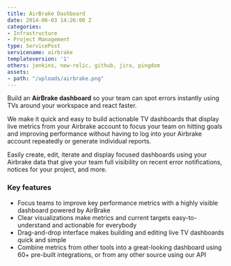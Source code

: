 ```yaml
---
title: AirBrake Dashboard
date: 2014-06-03 14:26:00 Z
categories:
- Infrastructure
- Project Management
type: ServicePost
servicename: airbrake
templateversion: '1'
others: jenkins, new-relic, github, jira, pingdom
assets:
- path: "/uploads/airbrake.png"
---
```


Build an **AirBrake dashboard** so your team can spot errors instantly using TVs around your workspace and react faster. 

We make it quick and easy to build actionable TV dashboards that display live metrics from your Airbrake account to focus your team on hitting goals and improving performance without having to log into your Airbrake account repeatedly or generate individual reports.

 
Easily create, edit, iterate and display focused dashboards using your Airbrake data that give your team full visibility on recent error notifications, notices for your project, and more.
 
<div class="useful-resources widget-main__inner">
<h3>Key features</h3>
<ul class="resources-links">
<li><span>Focus teams to improve key performance metrics with a highly visible dashboard powered by AirBrake</span></li>
<li><span>Clear visualizations make metrics and current targets easy-to-understand and actionable for everybody</span></li>
<li><span>Drag-and-drop interface makes building and editing live TV dashboards quick and simple</span></li>
<li><span>Combine metrics from other tools into a great-looking dashboard using 60+ pre-built integrations, or from any other source using our API</span></li>
</ul>
</div>

